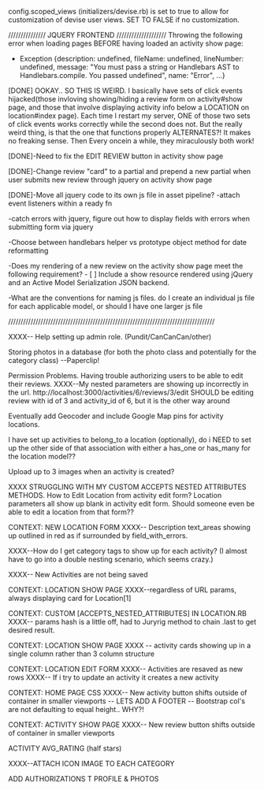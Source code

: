 config.scoped_views (initializers/devise.rb) is set to true to allow for customization of devise user views. SET TO FALSE if no customization.


/////////////// JQUERY FRONTEND ////////////////////
Throwing the following error when loading pages BEFORE having loaded an activity show page:
  - Exception {description: undefined, fileName: undefined, lineNumber: undefined, message: "You must pass a string or Handlebars AST to Handlebars.compile. You passed undefined", name: "Error", …}

[DONE] OOKAY.. SO THIS IS WEIRD.
    I basically have sets of click events hijacked(those invloving showing/hiding a review form on activity#show page, and those that involve displaying activity info below a LOCATION on location#index page). Each time I restart my server, ONE of those two sets of click events works correctly while the second does not. But the really weird thing, is that the one that functions properly ALTERNATES?! It makes no freaking sense. Then Every oncein a while, they miraculously both work!

[DONE]-Need to fix the EDIT REVIEW button in activity show page

[DONE]-Change review "card" to a partial and prepend a new partial when user submits new review through jquery on activity show page

[DONE]-Move all jquery code to its own js file in asset pipeline?
  -attach event listeners within a ready fn

-catch errors with jquery, figure out how to display fields with errors when submitting form via jquery

-Choose between handlebars helper vs prototype object method for date reformatting


-Does my rendering of a new review on the activity show page meet the following requirement?
    - [ ] Include a show resource rendered using jQuery and an Active Model Serialization JSON backend.

-What are the conventions for naming js files. do I create an individual js file for each applicable model, or should I have one larger js file

///////////////////////////////////////////////////////////////////////////////////


XXXX-- Help setting up admin role. (Pundit/CanCanCan/other)


Storing photos in a database (for both the photo class and potentially for the category class)
--Paperclip!


Permission Problems. Having trouble authorizing users to be able to edit their reviews.
XXXX--My nested parameters are showing up incorrectly in the url. http://localhost:3000/activities/6/reviews/3/edit SHOULD be editing review with id of 3 and activity_id of 6, but it is the other way around

Eventually add Geocoder and include Google Map pins for activity locations.

I have set up activities to belong_to a location (optionally), do i NEED to set up the other side of that association with either a has_one or has_many for the location model??

Upload up to 3 images when an activity is created?

XXXX STRUGGLING WITH MY CUSTOM ACCEPTS NESTED ATTRIBUTES METHODS. How to Edit Location from activity edit form? Location parameters all show up blank in activity edit form. Should someone even be able to edit a location from that form??

CONTEXT: NEW LOCATION FORM
XXXX-- Description text_areas showing up outlined in red as if surrounded by field_with_errors.

XXXX--How do I get category tags to show up for each activity? (I almost have to go into a double nesting scenario, which seems crazy.)

XXXX-- New Activities are not being saved

CONTEXT: LOCATION SHOW PAGE
XXXX--regardless of URL params, always displaying card for Location[1]

CONTEXT: CUSTOM [ACCEPTS_NESTED_ATTRIBUTES] IN LOCATION.RB
XXXX-- params hash is a little off, had to Juryrig method to chain .last to get desired result.

CONTEXT: LOCATION SHOW PAGE
XXXX -- activity cards showing up in a single column rather than 3 column structure

CONTEXT: LOCATION EDIT FORM
XXXX-- Activities are resaved as new rows
XXXX-- If i try to update an activity it creates a new activity


CONTEXT: HOME PAGE CSS
XXXX-- New activity button shifts outside of container in smaller viewports
-- LETS ADD A FOOTER
-- Bootstrap col's are not defaulting to equal height.. WHY?!

CONTEXT: ACTIVITY SHOW PAGE
XXXX-- New review button shifts outside of container in smaller viewports

ACTIVITY AVG_RATING (half stars)

XXXX--ATTACH ICON IMAGE TO EACH CATEGORY

ADD AUTHORIZATIONS T PROFILE & PHOTOS
